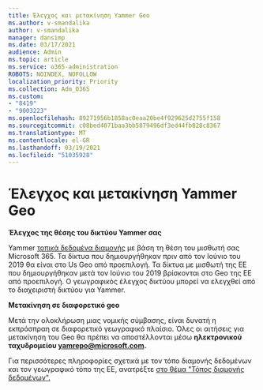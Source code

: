 ```yaml
---
title: Έλεγχος και μετακίνηση Yammer Geo
ms.author: v-smandalika
author: v-smandalika
manager: dansimp
ms.date: 03/17/2021
audience: Admin
ms.topic: article
ms.service: o365-administration
ROBOTS: NOINDEX, NOFOLLOW
localization_priority: Priority
ms.collection: Adm_O365
ms.custom:
- "8419"
- "9003223"
ms.openlocfilehash: 89271956b1858ac0eaa20be4f929625d2755f158
ms.sourcegitcommit: c08bed4071baa3bb5879496df3ed44fb828c8367
ms.translationtype: MT
ms.contentlocale: el-GR
ms.lasthandoff: 03/19/2021
ms.locfileid: "51035928"
---
```

# <a name="checking-and-moving-yammer-geo"></a>Έλεγχος και μετακίνηση Yammer Geo

**Έλεγχος της θέσης του δικτύου Yammer σας**

Yammer [τοπικά δεδομένα διαμονής](https://docs.microsoft.com/yammer/manage-security-and-compliance/data-residency) με βάση τη θέση του μισθωτή σας Microsoft 365. Τα δίκτυα που δημιουργήθηκαν πριν από τον Ιούνιο του 2019 θα είναι στο Us Geo από προεπιλογή. Τα δίκτυα με μισθωτή της ΕΕ που δημιουργήθηκαν μετά τον Ιούνιο του 2019 βρίσκονται στο Geo της ΕΕ από προεπιλογή. Ο γεωγραφικός έλεγχος δικτύου μπορεί να ελεγχθεί από το διαχειριστή δικτύου για Yammer.

**Μετακίνηση σε διαφορετικό geo**

Μετά την ολοκλήρωση μιας νομικής σύμβασης, είναι δυνατή η εκπρόσπραη σε διαφορετικό γεωγραφικό πλαίσιο. Όλες οι αιτήσεις για μετακίνηση του Geo θα πρέπει να αποστέλλονται μέσω **ηλεκτρονικού ταχυδρομείου yamrepo@microsoft.com.**

Για περισσότερες πληροφορίες σχετικά με τον τόπο διαμονής δεδομένων και τον γεωγραφικό τόπο της ΕΕ, ανατρέξτε [στο θέμα "Τόπος διαμονής δεδομένων".](https://docs.microsoft.com/yammer/manage-security-and-compliance/data-residency)
